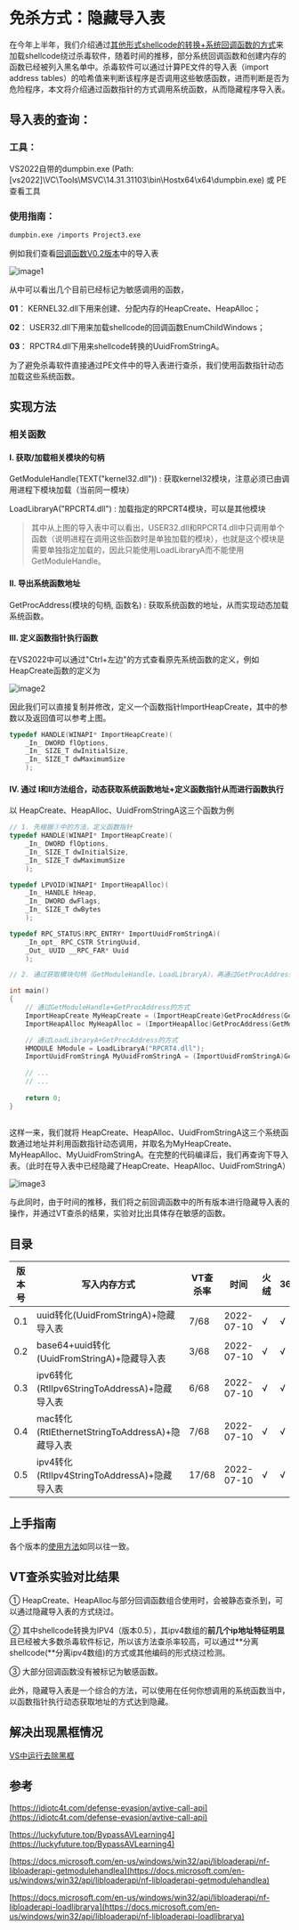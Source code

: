 # 免杀方式：隐藏导入表



在今年上半年，我们介绍通过[其他形式shellcode的转换+系统回调函数的方式](https://github.com/midisec/BypassAnti-Virus/tree/main/callback)来加载shellcode绕过杀毒软件，随着时间的推移，部分系统回调函数和创建内存的函数已经被列入黑名单中。杀毒软件可以通过计算PE文件的导入表（import address tables）的哈希值来判断该程序是否调用这些敏感函数，进而判断是否为危险程序，本文将介绍通过函数指针的方式调用系统函数，从而隐藏程序导入表。



## 导入表的查询：

### 工具：  

VS2022自带的dumpbin.exe (Path: [vs2022]\VC\Tools\MSVC\14.31.31103\bin\Hostx64\x64\dumpbin.exe) 或 PE查看工具

### 使用指南：

```bash
dumpbin.exe /imports Project3.exe
```



例如我们查看[回调函数V0.2版本](https://github.com/midisec/BypassAnti-Virus/tree/main/callback/v0.2)中的导入表

![image1](../images/image-import-tables-1.png)

从中可以看出几个目前已经标记为敏感调用的函数，

**01**： KERNEL32.dll下用来创建、分配内存的HeapCreate、HeapAlloc；

**02**： USER32.dll下用来加载shellcode的回调函数EnumChildWindows；

**03**： RPCTR4.dll下用来shellcode转换的UuidFromStringA。

为了避免杀毒软件直接通过PE文件中的导入表进行查杀，我们使用函数指针动态加载这些系统函数。



## 实现方法

### 相关函数

#### Ⅰ. 获取/加载相关模块的句柄

GetModuleHandle(TEXT("kernel32.dll"))   :  获取kernel32模块，注意必须已由调用进程下模块加载（当前同一模块）

LoadLibraryA("RPCRT4.dll")  :  加载指定的RPCRT4模块，可以是其他模块

> 其中从上图的导入表中可以看出，USER32.dll和RPCRT4.dll中只调用单个函数（说明进程在调用这些函数时是单独加载的模块），也就是这个模块是需要单独指定加载的，因此只能使用LoadLibraryA而不能使用GetModuleHandle。

#### Ⅱ. 导出系统函数地址

GetProcAddress(模块的句柄, 函数名)  : 获取系统函数的地址，从而实现动态加载系统函数。

#### Ⅲ. 定义函数指针执行函数

在VS2022中可以通过"Ctrl+左边"的方式查看原先系统函数的定义，例如HeapCreate函数的定义为

![image2](../images/image-import-tables-2.png)

因此我们可以直接复制并修改，定义一个函数指针ImportHeapCreate，其中的参数以及返回值可以参考上图。

```c++
typedef HANDLE(WINAPI* ImportHeapCreate)(
	_In_ DWORD flOptions,
	_In_ SIZE_T dwInitialSize,
	_In_ SIZE_T dwMaximumSize
	);
```

#### Ⅳ. 通过 Ⅰ和Ⅱ方法组合，动态获取系统函数地址+定义函数指针从而进行函数执行

以 HeapCreate、HeapAlloc、UuidFromStringA这三个函数为例

```c++
// 1. 先根据③中的方法，定义函数指针
typedef HANDLE(WINAPI* ImportHeapCreate)(
	_In_ DWORD flOptions,
	_In_ SIZE_T dwInitialSize,
	_In_ SIZE_T dwMaximumSize
	);

typedef LPVOID(WINAPI* ImportHeapAlloc)(
	_In_ HANDLE hHeap,
	_In_ DWORD dwFlags,
	_In_ SIZE_T dwBytes
	);

typedef RPC_STATUS(RPC_ENTRY* ImportUuidFromStringA)(
	_In_opt_ RPC_CSTR StringUuid,
	_Out_ UUID __RPC_FAR* Uuid
	);

// 2. 通过获取模块句柄（GetModuleHandle、LoadLibraryA），再通过GetProcAddress导出函数地址

int main()
{
	// 通过GetModuleHandle+GetProcAddress的方式
	ImportHeapCreate MyHeapCreate = (ImportHeapCreate)GetProcAddress(GetModuleHandle(TEXT("kernel32.dll")), "HeapCreate");
	ImportHeapAlloc MyHeapAlloc = (ImportHeapAlloc)GetProcAddress(GetModuleHandle(TEXT("kernel32.dll")), "HeapAlloc");

	// 通过LoadLibraryA+GetProcAddress的方式
	HMODULE hModule = LoadLibraryA("RPCRT4.dll");
	ImportUuidFromStringA MyUuidFromStringA = (ImportUuidFromStringA)GetProcAddress(hModule, "UuidFromStringA");
 	
    // ...
    // ...
    
    return 0;
}
	
```

这样一来，我们就将 HeapCreate、HeapAlloc、UuidFromStringA这三个系统函数通过地址并利用函数指针动态调用，并取名为MyHeapCreate、MyHeapAlloc、MyUuidFromStringA。在完整的代码编译后，我们再查询下导入表。（此时在导入表中已经隐藏了HeapCreate、HeapAlloc、UuidFromStringA）

![image3](../images/image-import-tables-3.png)



与此同时，由于时间的推移，我们将之前回调函数中的所有版本进行隐藏导入表的操作，并通过VT查杀的结果，实验对比出具体存在敏感的函数。

## 目录

| 版本号 | 写入内存方式                                    | VT查杀率 | 时间       | 火绒 | 360  | 腾讯 | 代码 |
| ------ | ----------------------------------------------- | -------- | ---------- | ---- | ---- | ---- | ---- |
| 0.1    | uuid转化(UuidFromStringA)+隐藏导入表            | 7/68     | 2022-07-10 | √    | √    | √    | c++  |
| 0.2    | base64+uuid转化(UuidFromStringA)+隐藏导入表     | 3/68     | 2022-07-10 | √    | √    | √    | c++  |
| 0.3    | ipv6转化(RtlIpv6StringToAddressA)+隐藏导入表    | 6/68     | 2022-07-10 | √    | √    | √    | c++  |
| 0.4    | mac转化(RtlEthernetStringToAddressA)+隐藏导入表 | 7/68     | 2022-07-10 | √    | √    | √    | c++  |
| 0.5    | ipv4转化(RtlIpv4StringToAddressA)+隐藏导入表    | 17/68    | 2022-07-10 | √    | √    | √    | c++  |



## 上手指南

 各个版本的[使用方法](https://github.com/midisec/BypassAnti-Virus/tree/main/callback#%E4%B8%8A%E6%89%8B%E6%8C%87%E5%8D%97)如同以往一致。



## VT查杀实验对比结果

①  HeapCreate、HeapAlloc与部分回调函数组合使用时，会被静态查杀到，可以通过隐藏导入表的方式绕过。

②  其中shellcode转换为IPV4（版本0.5），其ipv4数组的**前几个ip地址特征明显**且已经被大多数杀毒软件标记，所以该方法查杀率较高，可以通过**分离shellcode(**分离ipv4数组)的方式或其他编码的形式绕过检测。

③ 大部分回调函数没有被标记为敏感函数。



此外，隐藏导入表是一个综合的方法，可以使用在任何你想调用的系统函数当中，以函数指针执行动态获取地址的方式达到隐藏。



## 解决出现黑框情况

[VS中运行去除黑框](https://github.com/midisec/BypassAnti-Virus/blob/main/common/VS%E4%B8%AD%E8%BF%90%E8%A1%8C%E5%8E%BB%E9%99%A4%E9%BB%91%E6%A1%86.md)



## 参考

[https://idiotc4t.com/defense-evasion/avtive-call-api](https://idiotc4t.com/defense-evasion/avtive-call-api)

[https://luckyfuture.top/BypassAVLearning4](https://luckyfuture.top/BypassAVLearning4)

[https://docs.microsoft.com/en-us/windows/win32/api/libloaderapi/nf-libloaderapi-getmodulehandlea](https://docs.microsoft.com/en-us/windows/win32/api/libloaderapi/nf-libloaderapi-getmodulehandlea)

[https://docs.microsoft.com/en-us/windows/win32/api/libloaderapi/nf-libloaderapi-loadlibrarya](https://docs.microsoft.com/en-us/windows/win32/api/libloaderapi/nf-libloaderapi-loadlibrarya)